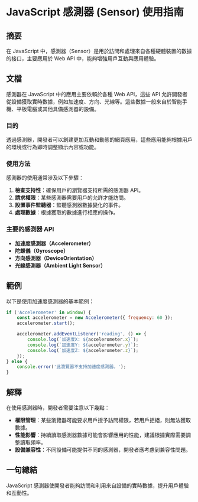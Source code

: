 <!--
Meta Description: # JavaScript 感測器 (Sensor) 使用指南 ## 摘要 在 JavaScript 中，感測器（Sensor）是用於訪問和處理來自各種硬體裝置的數據的接口，主要應用於 Web API 中，能夠增強用戶互動與應用體驗。 ## 文檔 感測器在 JavaScript 中的應用主要依賴於各種...
Meta Keywords: accelerometer, javascript, api, console, sensor
-->

# JavaScript 感測器 (Sensor) 使用指南

## 摘要
在 JavaScript 中，感測器（Sensor）是用於訪問和處理來自各種硬體裝置的數據的接口，主要應用於 Web API 中，能夠增強用戶互動與應用體驗。

## 文檔
感測器在 JavaScript 中的應用主要依賴於各種 Web API，這些 API 允許開發者從設備獲取實時數據，例如加速度、方向、光線等。這些數據一般來自於智能手機、平板電腦或其他具備感測器的設備。

### 目的
透過感測器，開發者可以創建更加互動和動態的網頁應用，這些應用能夠根據用戶的環境或行為即時調整顯示內容或功能。

### 使用方法
感測器的使用通常涉及以下步驟：

1. **檢查支持性**：確保用戶的瀏覽器支持所需的感測器 API。
2. **請求權限**：某些感測器需要用戶的允許才能訪問。
3. **設置事件監聽器**：監聽感測器數據變化的事件。
4. **處理數據**：根據獲取的數據進行相應的操作。

### 主要的感測器 API
- **加速度感測器（Accelerometer）**
- **陀螺儀（Gyroscope）**
- **方向感測器（DeviceOrientation）**
- **光線感測器（Ambient Light Sensor）**

## 範例
以下是使用加速度感測器的基本範例：

```javascript
if ('Accelerometer' in window) {
    const accelerometer = new Accelerometer({ frequency: 60 });
    accelerometer.start();

    accelerometer.addEventListener('reading', () => {
        console.log(`加速度X: ${accelerometer.x}`);
        console.log(`加速度Y: ${accelerometer.y}`);
        console.log(`加速度Z: ${accelerometer.z}`);
    });
} else {
    console.error('此瀏覽器不支持加速度感測器。');
}
```

## 解釋
在使用感測器時，開發者需要注意以下幾點：

- **權限管理**：某些瀏覽器可能要求用戶授予訪問權限，若用戶拒絕，則無法獲取數據。
- **性能影響**：持續讀取感測器數據可能會影響應用的性能，建議根據實際需要調整讀取頻率。
- **設備兼容性**：不同設備可能提供不同的感測器，開發者應考慮到兼容性問題。

## 一句總結
JavaScript 感測器使開發者能夠訪問和利用來自設備的實時數據，提升用戶體驗和互動性。
